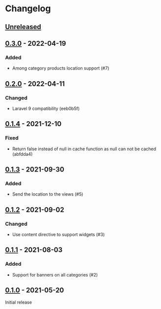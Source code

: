 # Changelog

## [Unreleased](https://github.com/org/repo/compare/0.3.0...master)

## [0.3.0](https://github.com/org/repo/compare/0.2.0...0.3.0) - 2022-04-19

### Added

- Among category products location support (#7)

## [0.2.0](https://github.com/org/repo/compare/0.1.4...0.2.0) - 2022-04-11

### Changed

- Laravel 9 compatibility (eeb0b5f)

## [0.1.4](https://github.com/org/repo/compare/0.1.3...0.1.4) - 2021-12-10

### Fixed

- Return false instead of null in cache function as null can not be cached (abfdda4)

## [0.1.3](https://github.com/org/repo/compare/0.1.2...0.1.3) - 2021-09-30

### Added

- Send the location to the views (#5)

## [0.1.2](https://github.com/org/repo/compare/0.1.1...0.1.2) - 2021-09-02

### Changed

- Use content directive to support widgets (#3)

## [0.1.1](https://github.com/org/repo/compare/0.1.0...0.1.1) - 2021-08-03

### Added

- Support for banners on all categories (#2)

## [0.1.0](https://github.com/org/repo/compare/c0f24b27ba42e73291b90ca8d97d14c05e7b14f4...0.1.0) - 2021-05-20

Initial release
